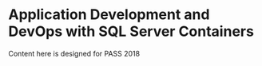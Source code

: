 # Application Development and DevOps with SQL Server Containers 

Content here is designed for PASS 2018
<TBD> 
